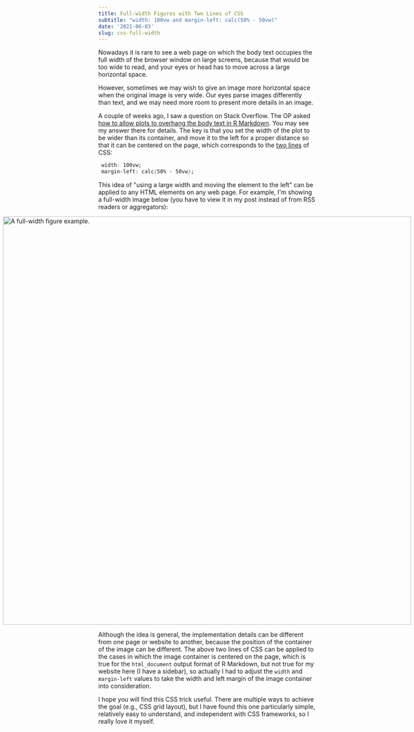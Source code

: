 ```yaml
---
title: Full-width Figures with Two Lines of CSS
subtitle: "width: 100vw and margin-left: calc(50% - 50vw)"
date: '2021-06-03'
slug: css-full-width
---
```


Nowadays it is rare to see a web page on which the body text occupies the full
width of the browser window on large screens, because that would be too wide to
read, and your eyes or head has to move across a large horizontal space.

However, sometimes we may wish to give an image more horizontal space when the
original image is very wide. Our eyes parse images differently than text, and we
may need more room to present more details in an image.

A couple of weeks ago, I saw a question on Stack Overflow. The OP asked [how to
allow plots to overhang the body text in R
Markdown](https://stackoverflow.com/q/67630290/559676). You may see my answer
there for details. The key is that you set the width of the plot to be wider
than its container, and move it to the left for a proper distance so that it can
be centered on the page, which corresponds to the [two
lines](https://twitter.com/xieyihui/status/1070927818920472577) of CSS:

``` css
 width: 100vw;
 margin-left: calc(50% - 50vw);
```

This idea of "using a large width and moving the element to the left" can be
applied to any HTML elements on any web page. For example, I'm showing a
full-width image below (you have to view it in my post instead of from RSS
readers or aggregators):

<style type="text/css">
.fullwidth-example {
  max-width: none;
  width: calc(100vw - 1em);
  margin-left: calc(50% - 50vw + .5em);
}
</style>

<img src="https://prose.yihui.org/post/2020/11/10/r-markdown-demo/index_files/figure-html/sunspots-1.svg" alt="A full-width figure example." class="fullwidth-example" />

Although the idea is general, the implementation details can be different from
one page or website to another, because the position of the container of the
image can be different. The above two lines of CSS can be applied to the cases
in which the image container is centered on the page, which is true for the
`html_document` output format of R Markdown, but not true for my website here (I
have a sidebar), so actually I had to adjust the `width` and `margin-left`
values to take the width and left margin of the image container into
consideration.

I hope you will find this CSS trick useful. There are multiple ways to achieve
the goal (e.g., CSS grid layout), but I have found this one particularly simple,
relatively easy to understand, and independent with CSS frameworks, so I really
love it myself.

